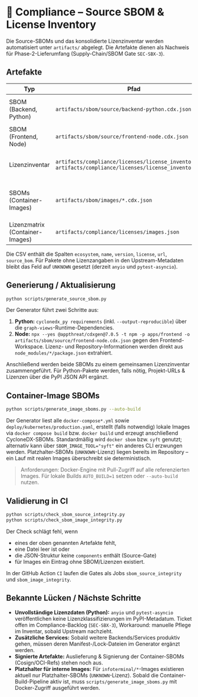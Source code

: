 # 📄 Compliance – Source SBOM & License Inventory

Die Source-SBOMs und das konsolidierte Lizenzinventar werden automatisiert unter `artifacts/` abgelegt.
Die Artefakte dienen als Nachweis für Phase-2-Lieferumfang (Supply-Chain/SBOM Gate `SEC-SBX-3`).

## Artefakte

| Typ | Pfad | Beschreibung |
| --- | --- | --- |
| SBOM (Backend, Python) | `artifacts/sbom/source/backend-python.cdx.json` | CycloneDX 1.6 JSON, generiert aus `services/graph-views/requirements-dev.txt` + `pyproject.toml`. |
| SBOM (Frontend, Node) | `artifacts/sbom/source/frontend-node.cdx.json` | CycloneDX 1.6 JSON, erzeugt via `@appthreat/cdxgen` für `apps/frontend`. |
| Lizenzinventar | `artifacts/compliance/licenses/license_inventory.csv`<br>`artifacts/compliance/licenses/license_inventory.json` | Zusammengeführte Lizenz-/Repository-Liste (Python + Node), sortiert nach Ökosystem und Paketname. |
| SBOMs (Container-Images) | `artifacts/sbom/images/*.cdx.json` | CycloneDX 1.6 JSON pro Image aus `docker-compose*.yml` und `deploy/kubernetes/production.yaml`. Initiale Platzhalter bestehen, bis der Generator mit Docker-Zugriff läuft. |
| Lizenzmatrix (Container-Images) | `artifacts/compliance/licenses/images.json` | Mapping `Image → Lizenzen/Quellen`, erzeugt aus den Image-SBOMs. |

Die CSV enthält die Spalten `ecosystem`, `name`, `version`, `license`, `url`, `source_bom`. Für Pakete ohne Lizenzangaben in den Upstream-Metadaten bleibt das Feld auf `UNKNOWN` gesetzt (derzeit `anyio` und `pytest-asyncio`).

## Generierung / Aktualisierung

```bash
python scripts/generate_source_sbom.py
```

Der Generator führt zwei Schritte aus:

1. **Python:** `cyclonedx_py requirements` (inkl. `--output-reproducible`) über die `graph-views`-Runtime-Dependencies.
2. **Node:** `npx --yes @appthreat/cdxgen@7.0.5 -t npm -p apps/frontend -o artifacts/sbom/source/frontend-node.cdx.json` gegen den Frontend-Workspace. Lizenz- und Repository-Informationen werden direkt aus `node_modules/*/package.json` extrahiert.

Anschließend werden beide SBOMs zu einem gemeinsamen Lizenzinventar zusammengeführt. Für Python-Pakete werden, falls nötig, Projekt-URLs & Lizenzen über die PyPI JSON API ergänzt.

## Container-Image SBOMs

```bash
python scripts/generate_image_sboms.py --auto-build
```

Der Generator liest alle `docker-compose*.yml` sowie `deploy/kubernetes/production.yaml`, erstellt (falls notwendig) lokale Images via `docker compose build` bzw. `docker build` und erzeugt anschließend CycloneDX-SBOMs. Standardmäßig wird `docker sbom` bzw. `syft` genutzt; alternativ kann über `SBOM_IMAGE_TOOL="syft"` ein anderes CLI erzwungen werden. Platzhalter-SBOMs (`UNKNOWN`-Lizenz) liegen bereits im Repository – ein Lauf mit realen Images überschreibt sie deterministisch.

> Anforderungen: Docker-Engine mit Pull-Zugriff auf alle referenzierten Images. Für lokale Builds `AUTO_BUILD=1` setzen oder `--auto-build` nutzen.

## Validierung in CI

```bash
python scripts/check_sbom_source_integrity.py
python scripts/check_sbom_image_integrity.py
```

Der Check schlägt fehl, wenn

- eines der oben genannten Artefakte fehlt,
- eine Datei leer ist oder
- die JSON-Struktur keine `components` enthält (Source-Gate)
- für Images ein Eintrag ohne SBOM/Lizenzen existiert.

In der GitHub Action `CI` laufen die Gates als Jobs `sbom_source_integrity` und `sbom_image_integrity`.

## Bekannte Lücken / Nächste Schritte

- **Unvollständige Lizenzdaten (Python):** `anyio` und `pytest-asyncio` veröffentlichen keine Lizenzklassifizierungen im PyPI-Metadatum. Ticket offen im Compliance-Backlog (`SEC-SBX-3`), Workaround: manuelle Pflege im Inventar, sobald Upstream nachzieht.
- **Zusätzliche Services:** Sobald weitere Backends/Services produktiv gehen, müssen deren Manifest-/Lock-Dateien im Generator ergänzt werden.
- **Signierte Artefakte:** Auslieferung & Signierung der Container-SBOMs (Cosign/OCI-Refs) stehen noch aus.
- **Platzhalter für interne Images:** Für `infoterminal/*`-Images existieren aktuell nur Platzhalter-SBOMs (`UNKNOWN`-Lizenz). Sobald die Container-Build-Pipeline aktiv ist, muss `scripts/generate_image_sboms.py` mit Docker-Zugriff ausgeführt werden.
